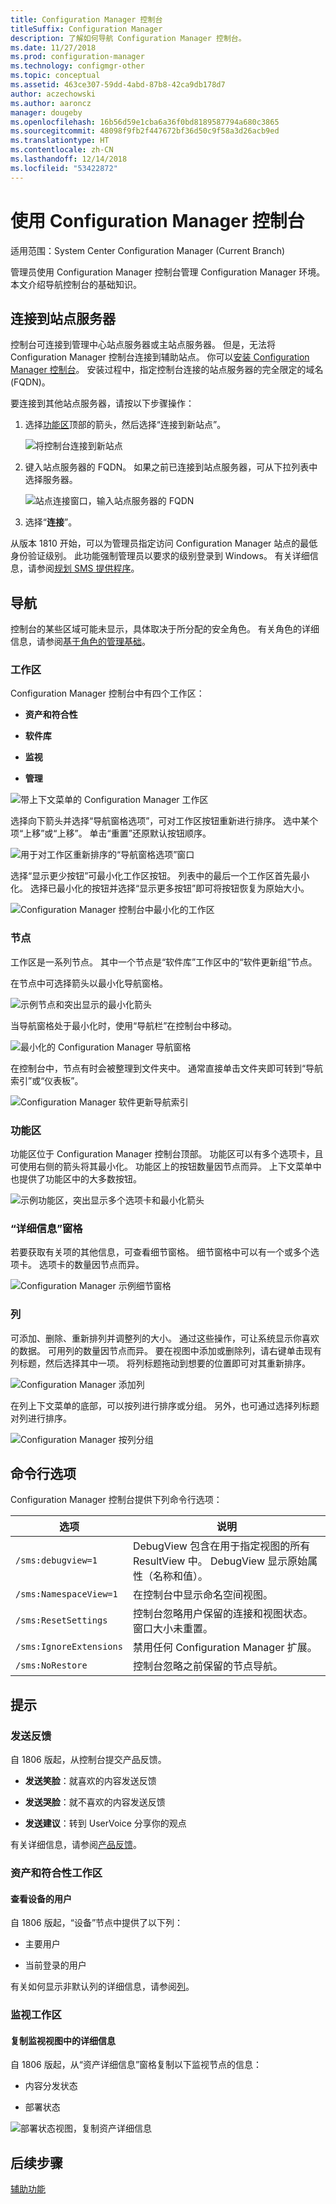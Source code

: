 ```yaml
---
title: Configuration Manager 控制台
titleSuffix: Configuration Manager
description: 了解如何导航 Configuration Manager 控制台。
ms.date: 11/27/2018
ms.prod: configuration-manager
ms.technology: configmgr-other
ms.topic: conceptual
ms.assetid: 463ce307-59dd-4abd-87b8-42ca9db178d7
author: aczechowski
ms.author: aaroncz
manager: dougeby
ms.openlocfilehash: 16b56d59e1cba6a36f0bd8189587794a680c3865
ms.sourcegitcommit: 48098f9fb2f447672bf36d50c9f58a3d26acb9ed
ms.translationtype: HT
ms.contentlocale: zh-CN
ms.lasthandoff: 12/14/2018
ms.locfileid: "53422872"
---
```

# <a name="using-the-configuration-manager-console"></a>使用 Configuration Manager 控制台

适用范围：System Center Configuration Manager (Current Branch)

管理员使用 Configuration Manager 控制台管理 Configuration Manager 环境。 本文介绍导航控制台的基础知识。  



## <a name="connect-to-a-site-server"></a>连接到站点服务器

控制台可连接到管理中心站点服务器或主站点服务器。 但是，无法将 Configuration Manager 控制台连接到辅助站点。 你可以[安装 Configuration Manager 控制台](/sccm/core/servers/deploy/install/install-consoles)。 安装过程中，指定控制台连接的站点服务器的完全限定的域名 (FQDN)。 

要连接到其他站点服务器，请按以下步骤操作： 

1. 选择[功能区](#ribbon)顶部的箭头，然后选择“连接到新站点”。  

    ![将控制台连接到新站点](media/connect-to-a-new-site.png)  

2. 键入站点服务器的 FQDN。 如果之前已连接到站点服务器，可从下拉列表中选择服务器。  

    ![站点连接窗口，输入站点服务器的 FQDN](media/site-server-fqdn.png)  

3. 选择“**连接**”。  


从版本 1810 开始，可以为管理员指定访问 Configuration Manager 站点的最低身份验证级别。 此功能强制管理员以要求的级别登录到 Windows。 有关详细信息，请参阅[规划 SMS 提供程序](/sccm/core/plan-design/hierarchy/plan-for-the-sms-provider#bkmk_auth)。 <!--1357013-->  



## <a name="navigation"></a>导航

控制台的某些区域可能未显示，具体取决于所分配的安全角色。 有关角色的详细信息，请参阅[基于角色的管理基础](/sccm/core/understand/fundamentals-of-role-based-administration)。 


### <a name="workspaces"></a>工作区

Configuration Manager 控制台中有四个工作区：  

- **资产和符合性**  

- **软件库**  

- **监视**  

- **管理**  

![带上下文菜单的 Configuration Manager 工作区](media/configuration-manager-workspaces.png)  

选择向下箭头并选择“导航窗格选项”，可对工作区按钮重新进行排序。 选中某个项“上移”或“上移”。 单击“重置”还原默认按钮顺序。  

 ![用于对工作区重新排序的“导航窗格选项”窗口](media/navigation-pane-options.png)  

选择“显示更少按钮”可最小化工作区按钮。 列表中的最后一个工作区首先最小化。 选择已最小化的按钮并选择“显示更多按钮”即可将按钮恢复为原始大小。   

![Configuration Manager 控制台中最小化的工作区](media/workspace-buttons.png)  


### <a name="nodes"></a>节点

工作区是一系列节点。 其中一个节点是“软件库”工作区中的“软件更新组”节点。 

在节点中可选择箭头以最小化导航窗格。  

![示例节点和突出显示的最小化箭头](media/software-update-groups-node.png)  

当导航窗格处于最小化时，使用“导航栏”在控制台中移动。  

![最小化的 Configuration Manager 导航窗格](media/minimized-navigation-pane.png)  

在控制台中，节点有时会被整理到文件夹中。 通常直接单击文件夹即可转到“导航索引”或“仪表板”。  

![Configuration Manager 软件更新导航索引](media/software-updates-navigation-index.png)  


### <a name="ribbon"></a>功能区 

功能区位于 Configuration Manager 控制台顶部。 功能区可以有多个选项卡，且可使用右侧的箭头将其最小化。 功能区上的按钮数量因节点而异。 上下文菜单中也提供了功能区中的大多数按钮。  

![示例功能区，突出显示多个选项卡和最小化箭头](media/ribbon.png)   


### <a name="details-pane"></a>“详细信息”窗格

若要获取有关项的其他信息，可查看细节窗格。 细节窗格中可以有一个或多个选项卡。 选项卡的数量因节点而异。  

![Configuration Manager 示例细节窗格](media/details-pane.png)   


### <a name="columns"></a>列 

可添加、删除、重新排列并调整列的大小。 通过这些操作，可让系统显示你喜欢的数据。 可用列的数量因节点而异。 要在视图中添加或删除列，请右键单击现有列标题，然后选择其中一项。 将列标题拖动到想要的位置即可对其重新排序。  

![Configuration Manager 添加列](media/add-columns.png)  

在列上下文菜单的底部，可以按列进行排序或分组。 另外，也可通过选择列标题对列进行排序。  

![Configuration Manager 按列分组](media/column-group-by.png)  



## <a name="command-line-options"></a>命令行选项

Configuration Manager 控制台提供下列命令行选项：

|选项|说明|  
|------------|-----------------|  
|`/sms:debugview=1`|DebugView 包含在用于指定视图的所有 ResultView 中。 DebugView 显示原始属性（名称和值）。|  
|`/sms:NamespaceView=1`|在控制台中显示命名空间视图。|  
|`/sms:ResetSettings`|控制台忽略用户保留的连接和视图状态。 窗口大小未重置。|  
|`/sms:IgnoreExtensions`|禁用任何 Configuration Manager 扩展。|  
|`/sms:NoRestore`|控制台忽略之前保留的节点导航。|  



## <a name="tips"></a>提示

### <a name="send-feedback"></a>发送反馈
<!--1357542-->

自 1806 版起，从控制台提交产品反馈。  

- **发送笑脸**：就喜欢的内容发送反馈  

- **发送哭脸**：就不喜欢的内容发送反馈  

- **发送建议**：转到 UserVoice 分享你的观点  
 
有关详细信息，请参阅[产品反馈](/sccm/core/understand/find-help#BKMK_1806Feedback)。


### <a name="assets-and-compliance-workspace"></a>资产和符合性工作区

#### <a name="view-users-for-a-device"></a>查看设备的用户
自 1806 版起，“设备”节点中提供了以下列：  

- 主要用户 <!--1357280-->  

- 当前登录的用户 <!--1358202-->  

有关如何显示非默认列的详细信息，请参阅[列](#columns)。


### <a name="monitoring-workspace"></a>监视工作区

#### <a name="copy-details-in-monitoring-views"></a>复制监视视图中的详细信息
<!--1357856-->自 1806 版起，从“资产详细信息”窗格复制以下监视节点的信息：  

- 内容分发状态  

- 部署状态  

![部署状态视图，复制资产详细信息](media/1810-deployment-status.PNG)



## <a name="next-steps"></a>后续步骤

[辅助功能](/sccm/core/understand/accessibility-features)


